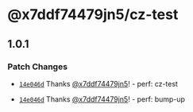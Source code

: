 # @x7ddf74479jn5/cz-test

## 1.0.1

### Patch Changes

- [`14e046d`](https://github.com/x7ddf74479jn5/pub-test/commit/14e046d26ec2974acd4530c877f56c2df3adc724) Thanks [@x7ddf74479jn5](https://github.com/x7ddf74479jn5)! - perf: cz-test

- [`14e046d`](https://github.com/x7ddf74479jn5/pub-test/commit/14e046d26ec2974acd4530c877f56c2df3adc724) Thanks [@x7ddf74479jn5](https://github.com/x7ddf74479jn5)! - perf: bump-up
